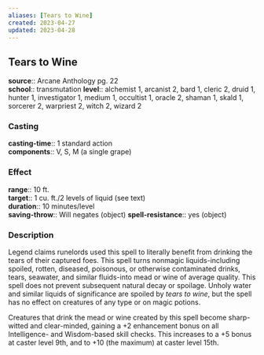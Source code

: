 ```yaml
---
aliases: [Tears to Wine]
created: 2023-04-27
updated: 2023-04-28
---
```


## Tears to Wine

**source**:: Arcane Anthology pg. 22  
**school**:: transmutation
**level**:: alchemist 1, arcanist 2, bard 1, cleric 2, druid 1, hunter 1, investigator 1, medium 1, occultist 1, oracle 2, shaman 1, skald 1, sorcerer 2, warpriest 2, witch 2, wizard 2

### Casting

**casting-time**:: 1 standard action  
**components**:: V, S, M (a single grape)

### Effect

**range**:: 10 ft.  
**target**:: 1 cu. ft./2 levels of liquid (see text)  
**duration**:: 10 minutes/level  
**saving-throw**:: Will negates (object)
**spell-resistance**:: yes (object)

### Description

Legend claims runelords used this spell to literally benefit from drinking the tears of their captured foes. This spell turns nonmagic liquids-including spoiled, rotten, diseased, poisonous, or otherwise contaminated drinks, tears, seawater, and similar fluids-into mead or wine of average quality. This spell does not prevent subsequent natural decay or spoilage. Unholy water and similar liquids of significance are spoiled by *tears to wine*, but the spell has no effect on creatures of any type or on magic potions.  
  
Creatures that drink the mead or wine created by this spell become sharp-witted and clear-minded, gaining a +2 enhancement bonus on all Intelligence- and Wisdom-based skill checks. This increases to a +5 bonus at caster level 9th, and to +10 (the maximum) at caster level 15th.
